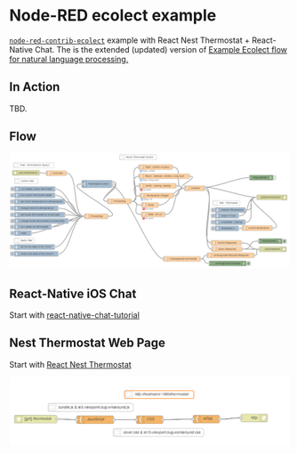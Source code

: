 # Node-RED ecolect example

[`node-red-contrib-ecolect`](https://github.com/DeanCording/node-red-contrib-ecolect) example with React Nest Thermostat + React-Native Chat. The is the extended (updated) version of [Example Ecolect flow for natural language processing.](https://flows.nodered.org/flow/5f9072db63e9cf7a68351adf769f1515)

## In Action

TBD.

## Flow 

<p align="center">
<img src="https://github.com/phyunsj/node-red-contrib-ecolect-example/blob/master/ecolect-thermostat-control.png" width="800px"/>
</p>

## React-Native iOS Chat 

Start with [react-native-chat-tutorial](https://github.com/jevakallio/react-native-chat-tutorial)

## Nest Thermostat Web Page


Start with [React Nest Thermostat](https://github.com/kevinmellott91/react-nest-thermostat)

<p align="center">
<img src="https://github.com/phyunsj/node-red-contrib-ecolect-example/blob/master/ecolect-thermostat-nest-page.png" width="800px"/>
</p>
